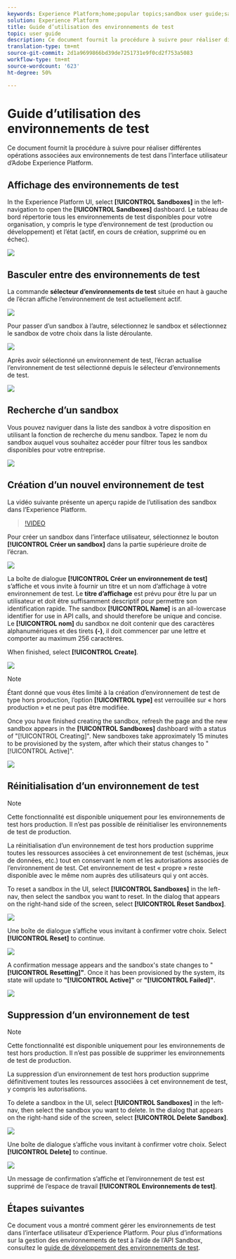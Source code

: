 ```yaml
---
keywords: Experience Platform;home;popular topics;sandbox user guide;sandbox guide
solution: Experience Platform
title: Guide d’utilisation des environnements de test
topic: user guide
description: Ce document fournit la procédure à suivre pour réaliser différentes opérations associées aux environnements de test dans l’interface utilisateur d’Adobe Experience Platform.
translation-type: tm+mt
source-git-commit: 2d1a9699866bd39de7251731e9f0cd2f753a5083
workflow-type: tm+mt
source-wordcount: '623'
ht-degree: 50%

---
```



# Guide d’utilisation des environnements de test

Ce document fournit la procédure à suivre pour réaliser différentes opérations associées aux environnements de test dans l’interface utilisateur d’Adobe Experience Platform.

## Affichage des environnements de test

In the Experience Platform UI, select **[!UICONTROL Sandboxes]** in the left-navigation to open the **[!UICONTROL Sandboxes]** dashboard. Le tableau de bord répertorie tous les environnements de test disponibles pour votre organisation, y compris le type d’environnement de test (production ou développement) et l’état (actif, en cours de création, supprimé ou en échec).

![](../images/ui/view-sandboxes.png)

## Basculer entre des environnements de test

La commande **sélecteur d’environnements de test** située en haut à gauche de l’écran affiche l’environnement de test actuellement actif.

![](../images/ui/sandbox-switcher.png)

Pour passer d’un sandbox à l’autre, sélectionnez le sandbox et sélectionnez le sandbox de votre choix dans la liste déroulante.

![](../images/ui/switcher-menu.png)

Après avoir sélectionné un environnement de test, l’écran actualise l’environnement de test sélectionné depuis le sélecteur d’environnements de test.

![](../images/ui/switched.png)

## Recherche d’un sandbox

Vous pouvez naviguer dans la liste des sandbox à votre disposition en utilisant la fonction de recherche du menu sandbox. Tapez le nom du sandbox auquel vous souhaitez accéder pour filtrer tous les sandbox disponibles pour votre entreprise.

![](../images/ui/sandbox-search.png)

## Création d’un nouvel environnement de test

La vidéo suivante présente un aperçu rapide de l’utilisation des sandbox dans l’Experience Platform.

>[!VIDEO](https://video.tv.adobe.com/v/29838/?quality=12&learn=on)

Pour créer un sandbox dans l’interface utilisateur, sélectionnez le bouton **[!UICONTROL Créer un sandbox]** dans la partie supérieure droite de l’écran.

![](../images/ui/create-sandbox.png)

La boîte de dialogue **[!UICONTROL Créer un environnement de test]** s’affiche et vous invite à fournir un titre et un nom d’affichage à votre environnement de test. Le **titre d’affichage** est prévu pour être lu par un utilisateur et doit être suffisamment descriptif pour permettre son identification rapide. The sandbox **[!UICONTROL Name]** is an all-lowercase identifier for use in API calls, and should therefore be unique and concise. Le **[!UICONTROL nom]** du sandbox ne doit contenir que des caractères alphanumériques et des tirets **(-)**, il doit commencer par une lettre et comporter au maximum 256 caractères.

When finished, select **[!UICONTROL Create]**.

![](../images/ui/create-dialog.png)

>[!NOTE]
>
>Étant donné que vous êtes limité à la création d’environnement de test de type hors production, l’option **[!UICONTROL type]** est verrouillée sur « hors production » et ne peut pas être modifiée.

Once you have finished creating the sandbox, refresh the page and the new sandbox appears in the **[!UICONTROL Sandboxes]** dashboard with a status of &quot;[!UICONTROL Creating]&quot;. New sandboxes take approximately 15 minutes to be provisioned by the system, after which their status changes to &quot;[!UICONTROL Active]&quot;.

![](../images/ui/creating.png)

## Réinitialisation d’un environnement de test

>[!NOTE]
>
>Cette fonctionnalité est disponible uniquement pour les environnements de test hors production. Il n’est pas possible de réinitialiser les environnements de test de production.

La réinitialisation d’un environnement de test hors production supprime toutes les ressources associées à cet environnement de test (schémas, jeux de données, etc.) tout en conservant le nom et les autorisations associés de l’environnement de test. Cet environnement de test « propre » reste disponible avec le même nom auprès des utilisateurs qui y ont accès.

To reset a sandbox in the UI, select **[!UICONTROL Sandboxes]** in the left-nav, then select the sandbox you want to reset. In the dialog that appears on the right-hand side of the screen, select **[!UICONTROL Reset Sandbox]**.

![](../images/ui/reset-sandbox.png)

Une boîte de dialogue s’affiche vous invitant à confirmer votre choix. Select **[!UICONTROL Reset]** to continue.

![](../images/ui/reset-confirm.png)

A confirmation message appears and the sandbox&#39;s state changes to &quot;**[!UICONTROL Resetting]&quot;**. Once it has been provisioned by the system, its state will update to **&quot;[!UICONTROL Active]&quot;** or **&quot;[!UICONTROL Failed]&quot;**.

![](../images/ui/resetting.png)

## Suppression d’un environnement de test

>[!NOTE]
>
>Cette fonctionnalité est disponible uniquement pour les environnements de test hors production. Il n’est pas possible de supprimer les environnements de test de production.

La suppression d’un environnement de test hors production supprime définitivement toutes les ressources associées à cet environnement de test, y compris les autorisations.

To delete a sandbox in the UI, select **[!UICONTROL Sandboxes]** in the left-nav, then select the sandbox you want to delete. In the dialog that appears on the right-hand side of the screen, select **[!UICONTROL Delete Sandbox]**.

![](../images/ui/delete-sandbox.png)

Une boîte de dialogue s’affiche vous invitant à confirmer votre choix. Select **[!UICONTROL Delete]** to continue.

![](../images/ui/delete-confirm.png)

Un message de confirmation s’affiche et l’environnement de test est supprimé de l’espace de travail **[!UICONTROL Environnements de test]**.

## Étapes suivantes

Ce document vous a montré comment gérer les environnements de test dans l’interface utilisateur d’Experience Platform. Pour plus d’informations sur la gestion des environnements de test à l’aide de l’API Sandbox, consultez le [guide de développement des environnements de test](../api/getting-started.md).